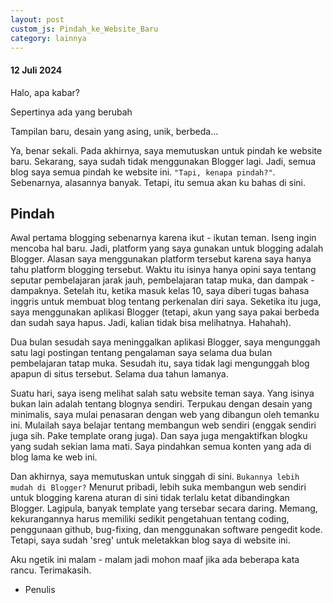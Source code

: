 ```yaml
---
layout: post
custom_js: Pindah_ke_Website_Baru
category: lainnya
---
```


#### 12 Juli 2024

Halo, apa kabar?

Sepertinya ada yang berubah

Tampilan baru, desain yang asing, unik, berbeda...

Ya, benar sekali. Pada akhirnya, saya memutuskan untuk pindah ke website baru. Sekarang, saya sudah tidak menggunakan Blogger lagi. Jadi, semua blog saya semua pindah ke website ini. `"Tapi, kenapa pindah?"`. Sebenarnya, alasannya banyak. Tetapi, itu semua akan ku bahas di sini.

## Pindah

Awal pertama blogging sebenarnya karena ikut - ikutan teman. Iseng ingin mencoba hal baru. Jadi, platform yang saya gunakan untuk blogging adalah Blogger. Alasan saya menggunakan platform tersebut karena saya hanya tahu platform blogging tersebut. Waktu itu isinya hanya opini saya tentang seputar pembelajaran jarak jauh, pembelajaran tatap muka, dan dampak - dampaknya. Setelah itu, ketika masuk kelas 10, saya diberi tugas bahasa inggris untuk membuat blog tentang perkenalan diri saya. Seketika itu juga, saya menggunakan aplikasi Blogger (tetapi, akun yang saya pakai berbeda dan sudah saya hapus. Jadi, kalian tidak bisa melihatnya. Hahahah).

Dua bulan sesudah saya meninggalkan aplikasi Blogger, saya mengunggah satu lagi postingan tentang pengalaman saya selama dua bulan pembelajaran tatap muka. Sesudah itu, saya tidak lagi mengunggah blog apapun di situs tersebut. Selama dua tahun lamanya.

Suatu hari, saya iseng melihat salah satu website teman saya. Yang isinya bukan lain adalah tentang blognya sendiri. Terpukau dengan desain yang minimalis, saya mulai penasaran dengan web yang dibangun oleh temanku ini. Mulailah saya belajar tentang membangun web sendiri (enggak sendiri juga sih. Pake template orang juga). Dan saya juga mengaktifkan blogku yang sudah sekian lama mati. Saya pindahkan semua konten yang ada di blog lama ke web ini.

Dan akhirnya, saya memutuskan untuk singgah di sini. `Bukannya lebih mudah di Blogger?` Menurut pribadi, lebih suka membangun web sendiri untuk blogging karena aturan di sini tidak terlalu ketat dibandingkan Blogger. Lagipula, banyak template yang tersebar secara daring. Memang, kekurangannya harus memiliki sedikit pengetahuan tentang coding, penggunaan github, bug-fixing, dan menggunakan software pengedit kode. Tetapi, saya sudah 'sreg' untuk meletakkan blog saya di website ini.

Aku ngetik ini malam - malam jadi mohon maaf jika ada beberapa kata rancu. Terimakasih.
- Penulis
